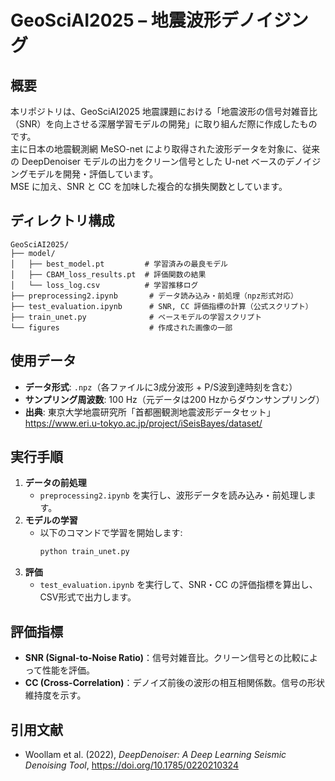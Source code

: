 # GeoSciAI2025 – 地震波形デノイジング

## 概要

本リポジトリは、GeoSciAI2025 地震課題における「地震波形の信号対雑音比（SNR）を向上させる深層学習モデルの開発」に取り組んだ際に作成したものです。  
主に日本の地震観測網 MeSO-net により取得された波形データを対象に、従来の DeepDenoiser モデルの出力をクリーン信号とした U-net ベースのデノイジングモデルを開発・評価しています。  
MSE に加え、SNR と CC を加味した複合的な損失関数としています。

## ディレクトリ構成

```
GeoSciAI2025/
├── model/
│   ├── best_model.pt         # 学習済みの最良モデル
│   ├── CBAM_loss_results.pt  # 評価関数の結果
│   └── loss_log.csv          # 学習推移ログ
├── preprocessing2.ipynb       # データ読み込み・前処理（npz形式対応）
├── test_evaluation.ipynb      # SNR, CC 評価指標の計算（公式スクリプト）
├── train_unet.py              # ベースモデルの学習スクリプト
└── figures                    # 作成された画像の一部
```

## 使用データ

- **データ形式**: `.npz`（各ファイルに3成分波形 + P/S波到達時刻を含む）
- **サンプリング周波数**: 100 Hz（元データは200 Hzからダウンサンプリング）
- **出典**: 東京大学地震研究所「首都圏観測地震波形データセット」  
  https://www.eri.u-tokyo.ac.jp/project/iSeisBayes/dataset/

## 実行手順

1. **データの前処理**
    - `preprocessing2.ipynb` を実行し、波形データを読み込み・前処理します。
2. **モデルの学習**
    - 以下のコマンドで学習を開始します:
      ```bash
      python train_unet.py
      ```
3. **評価**
    - `test_evaluation.ipynb` を実行して、SNR・CC の評価指標を算出し、CSV形式で出力します。

## 評価指標

- **SNR (Signal-to-Noise Ratio)**：信号対雑音比。クリーン信号との比較によって性能を評価。
- **CC (Cross-Correlation)**：デノイズ前後の波形の相互相関係数。信号の形状維持度を示す。

## 引用文献

- Woollam et al. (2022), *DeepDenoiser: A Deep Learning Seismic Denoising Tool*, https://doi.org/10.1785/0220210324